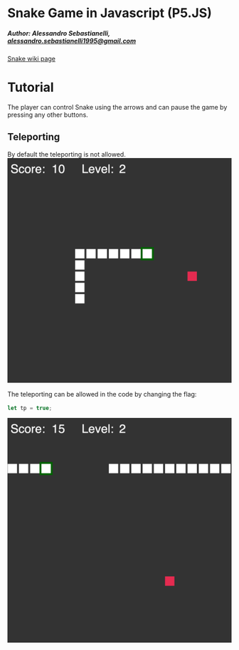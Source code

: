 # Snake Game in Javascript (P5.JS)
##### Author: Alessandro Sebastianelli, alessandro.sebastianelli1995@gmail.com

[Snake wiki page](https://en.wikipedia.org/wiki/Snake_(video_game_genre))
# Tutorial
The player can control Snake using the arrows and can pause the game by pressing any other buttons.

## Teleporting 

By default the teleporting is not allowed.
![](preview_1.png)

The teleporting can be allowed in the code by changing the flag: 
```javascript
let tp = true;
```
![](preview_2.png)

